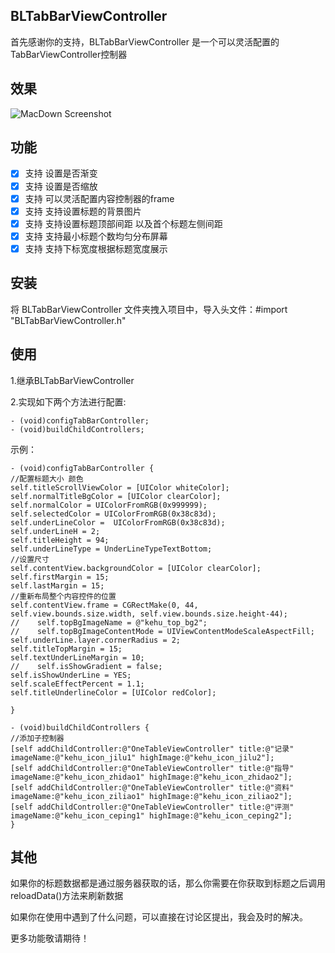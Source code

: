 ## BLTabBarViewController

 首先感谢你的支持，BLTabBarViewController 是一个可以灵活配置的TabBarViewController控制器
 
 ## 效果

 ![MacDown Screenshot](./tabbarcontrollerDemo.gif)
 
 ## 功能
 
 - [x] 支持 设置是否渐变
 - [x] 支持 设置是否缩放
 - [x] 支持 可以灵活配置内容控制器的frame
 - [x] 支持 支持设置标题的背景图片
 - [x] 支持 支持设置标题顶部间距 以及首个标题左侧间距
 - [x] 支持 支持最小标题个数均匀分布屏幕
 - [x] 支持 支持下标宽度根据标题宽度展示
 
 ## 安装
 
 将 BLTabBarViewController 文件夹拽入项目中，导入头文件：#import "BLTabBarViewController.h"

## 使用
1.继承BLTabBarViewController

2.实现如下两个方法进行配置:

    - (void)configTabBarController;
    - (void)buildChildControllers;
    
示例：


    - (void)configTabBarController {
    //配置标题大小 颜色
    self.titleScrollViewColor = [UIColor whiteColor];
    self.normalTitleBgColor = [UIColor clearColor];
    self.normalColor = UIColorFromRGB(0x999999);
    self.selectedColor = UIColorFromRGB(0x38c83d);
    self.underLineColor =  UIColorFromRGB(0x38c83d);
    self.underLineH = 2;
    self.titleHeight = 94;
    self.underLineType = UnderLineTypeTextBottom;
    //设置尺寸
    self.contentView.backgroundColor = [UIColor clearColor];
    self.firstMargin = 15;
    self.lastMargin = 15;
    //重新布局整个内容控件的位置
    self.contentView.frame = CGRectMake(0, 44, self.view.bounds.size.width, self.view.bounds.size.height-44);
    //    self.topBgImageName = @"kehu_top_bg2";
    //    self.topBgImageContentMode = UIViewContentModeScaleAspectFill;
    self.underLine.layer.cornerRadius = 2;
    self.titleTopMargin = 15;
    self.textUnderLineMargin = 10;
    //    self.isShowGradient = false;
    self.isShowUnderLine = YES;
    self.scaleEffectPercent = 1.1;
    self.titleUnderlineColor = [UIColor redColor];
    
    }
    
    - (void)buildChildControllers {
    //添加子控制器
    [self addChildController:@"OneTableViewController" title:@"记录" imageName:@"kehu_icon_jilu1" highImage:@"kehu_icon_jilu2"];
    [self addChildController:@"OneTableViewController" title:@"指导" imageName:@"kehu_icon_zhidao1" highImage:@"kehu_icon_zhidao2"];
    [self addChildController:@"OneTableViewController" title:@"资料" imageName:@"kehu_icon_ziliao1" highImage:@"kehu_icon_ziliao2"];
    [self addChildController:@"OneTableViewController" title:@"评测" imageName:@"kehu_icon_ceping1" highImage:@"kehu_icon_ceping2"];
    }
    


## 其他

如果你的标题数据都是通过服务器获取的话，那么你需要在你获取到标题之后调用reloadData()方法来刷新数据


如果你在使用中遇到了什么问题，可以直接在讨论区提出，我会及时的解决。

更多功能敬请期待！ 
